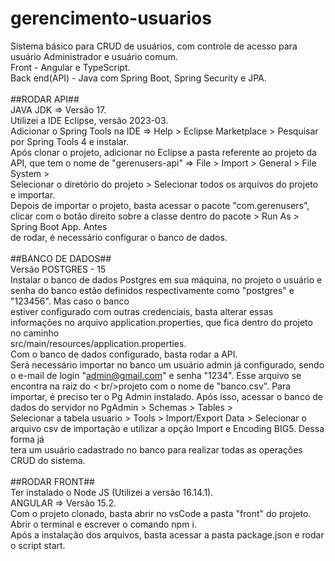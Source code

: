 # gerencimento-usuarios
Sistema básico para CRUD de usuários, com controle de acesso para usuário Administrador e usuário comum.<br/>
Front - Angular e TypeScript.<br/>
Back end(API) - Java com Spring Boot, Spring Security e JPA.
<br/>
<br />
##RODAR API##
<br/>
JAVA JDK => Versão 17. <br/>
Utilizei a IDE Eclipse, versão 2023-03. 
<br/>
Adicionar o Spring Tools na IDE => Help > Eclipse Marketplace > Pesquisar por Spring Tools 4 e instalar.
<br />
Após clonar o projeto, adicionar no Eclipse a pasta referente ao projeto da API, que tem o nome de "gerenusers-api" => File > Import > General > File System > <br/>Selecionar o diretório do projeto > Selecionar todos os arquivos do projeto e importar.
<br/>
Depois de importar o projeto, basta acessar o pacote "com.gerenusers", clicar com o botão direito sobre a classe dentro do pacote > Run As > Spring Boot App. Antes <br/> de rodar, é necessário configurar o banco de dados.
<br/>
<br/>
##BANCO DE DADOS##
<br/>
Versão POSTGRES - 15<br/>
Instalar o banco de dados Postgres em sua máquina, no projeto o usuário e senha do banco estão definidos respectivamente como "postgres" e "123456". Mas caso o banco <br/> estiver configurado com outras credenciais, basta alterar essas informações no arquivo application.properties, que fica dentro do projeto no caminho <br/> src/main/resources/application.properties.
<br/>
Com o banco de dados configurado, basta rodar a API.<br/>
Será necessário importar no banco um usuário admin já configurado, sendo o e-mail de login "admin@gmail.com" e senha "1234". Esse arquivo se encontra na raiz do < br/>projeto com o nome de "banco.csv". Para importar, é preciso ter o Pg Admin instalado. Após isso, acessar o banco de dados do servidor no PgAdmin > Schemas > Tables > <br/> Selecionar a tabela usuario > Tools > Import/Export Data > Selecionar o arquivo csv de importação e utilizar a opção Import e Encoding BIG5. Dessa forma já <br/>tera um  usuário cadastrado no banco para realizar todas as operações CRUD do sistema.
<br />
<br />
##RODAR FRONT##
<br/>
Ter instalado o Node JS (Utilizei a versão 16.14.1). <br/>
ANGULAR => Versão 15.2. <br/>
Com o projeto clonado, basta abrir no vsCode a pasta "front" do projeto.<br/>
Abrir o terminal e escrever o comando npm i. <br/>
Após a instalação dos arquivos, basta acessar a pasta package.json e rodar o script start.
